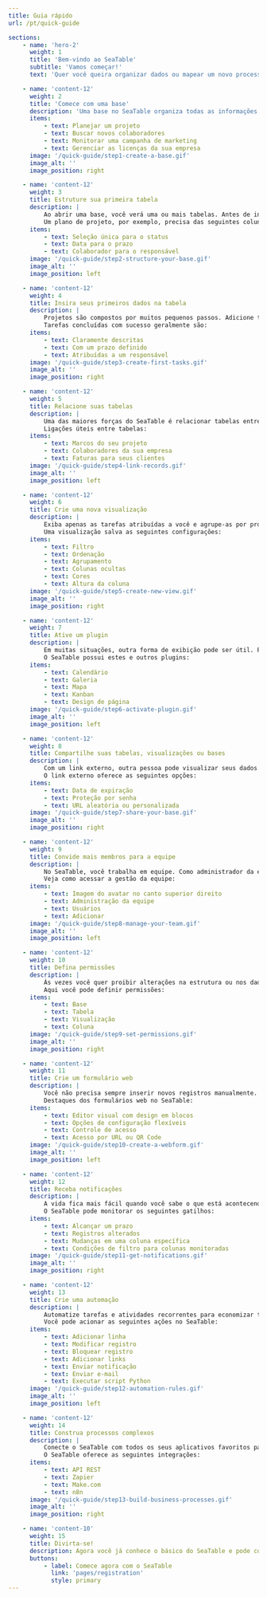 ```yaml
---
title: Guia rápido
url: /pt/quick-guide

sections:
    - name: 'hero-2'
      weight: 1
      title: 'Bem-vindo ao SeaTable'
      subtitle: 'Vamos começar!'
      text: 'Quer você queira organizar dados ou mapear um novo processo de negócios, o SeaTable vai te ajudar. No guia rápido a seguir, aprenda o básico para trabalhar em equipe de maneira mais rápida e fácil em suas tarefas, projetos ou ideias.'

    - name: 'content-12'
      weight: 2
      title: 'Comece com uma base'
      description: 'Uma base no SeaTable organiza todas as informações sobre um tema, tarefa ou processo. <br><br>Você pode usar uma base, por exemplo, para:'
      items:
          - text: Planejar um projeto
          - text: Buscar novos colaboradores
          - text: Monitorar uma campanha de marketing
          - text: Gerenciar as licenças da sua empresa
      image: '/quick-guide/step1-create-a-base.gif'
      image_alt: ''
      image_position: right

    - name: 'content-12'
      weight: 3
      title: Estruture sua primeira tabela
      description: |
          Ao abrir uma base, você verá uma ou mais tabelas. Antes de inserir dados, é preciso adicionar mais colunas.<br><br>
          Um plano de projeto, por exemplo, precisa das seguintes colunas:
      items:
          - text: Seleção única para o status
          - text: Data para o prazo
          - text: Colaborador para o responsável
      image: '/quick-guide/step2-structure-your-base.gif'
      image_alt: ''
      image_position: left

    - name: 'content-12'
      weight: 4
      title: Insira seus primeiros dados na tabela
      description: |
          Projetos são compostos por muitos pequenos passos. Adicione todas as tarefas que vierem à sua mente. <br><br>
          Tarefas concluídas com sucesso geralmente são:
      items:
          - text: Claramente descritas
          - text: Com um prazo definido
          - text: Atribuídas a um responsável
      image: '/quick-guide/step3-create-first-tasks.gif'
      image_alt: ''
      image_position: right

    - name: 'content-12'
      weight: 5
      title: Relacione suas tabelas
      description: |
          Uma das maiores forças do SeaTable é relacionar tabelas entre si. Experimente agora.<br><br>
          Ligações úteis entre tabelas:
      items:
          - text: Marcos do seu projeto
          - text: Colaboradores da sua empresa
          - text: Faturas para seus clientes
      image: '/quick-guide/step4-link-records.gif'
      image_alt: ''
      image_position: left

    - name: 'content-12'
      weight: 6
      title: Crie uma nova visualização
      description: |
          Exiba apenas as tarefas atribuídas a você e agrupe-as por projetos. Você pode salvar essa perspectiva como uma visualização. <br><br>
          Uma visualização salva as seguintes configurações:
      items:
          - text: Filtro
          - text: Ordenação
          - text: Agrupamento
          - text: Colunas ocultas
          - text: Cores
          - text: Altura da coluna
      image: '/quick-guide/step5-create-new-view.gif'
      image_alt: ''
      image_position: right

    - name: 'content-12'
      weight: 7
      title: Ative um plugin
      description: |
          Em muitas situações, outra forma de exibição pode ser útil. Por exemplo, ative o plugin Kanban.<br><br>
          O SeaTable possui estes e outros plugins:
      items:
          - text: Calendário
          - text: Galeria
          - text: Mapa
          - text: Kanban
          - text: Design de página
      image: '/quick-guide/step6-activate-plugin.gif'
      image_alt: ''
      image_position: left

    - name: 'content-12'
      weight: 8
      title: Compartilhe suas tabelas, visualizações ou bases
      description: |
          Com um link externo, outra pessoa pode visualizar seus dados. Ela não precisa ter uma conta no SeaTable. <br><br>
          O link externo oferece as seguintes opções:
      items:
          - text: Data de expiração
          - text: Proteção por senha
          - text: URL aleatória ou personalizada
      image: '/quick-guide/step7-share-your-base.gif'
      image_alt: ''
      image_position: right

    - name: 'content-12'
      weight: 9
      title: Convide mais membros para a equipe
      description: |
          No SeaTable, você trabalha em equipe. Como administrador da equipe, você pode adicionar novos membros.<br><br>
          Veja como acessar a gestão da equipe:
      items:
          - text: Imagem do avatar no canto superior direito
          - text: Administração da equipe
          - text: Usuários
          - text: Adicionar
      image: '/quick-guide/step8-manage-your-team.gif'
      image_alt: ''
      image_position: left

    - name: 'content-12'
      weight: 10
      title: Defina permissões
      description: |
          Às vezes você quer proibir alterações na estrutura ou nos dados. Com as permissões, você pode fazer isso. <br><br>
          Aqui você pode definir permissões:
      items:
          - text: Base
          - text: Tabela
          - text: Visualização
          - text: Coluna
      image: '/quick-guide/step9-set-permissions.gif'
      image_alt: ''
      image_position: right

    - name: 'content-12'
      weight: 11
      title: Crie um formulário web
      description: |
          Você não precisa sempre inserir novos registros manualmente. Crie um formulário web para que outras pessoas possam facilmente adicionar registros à sua tabela.<br><br>
          Destaques dos formulários web no SeaTable:
      items:
          - text: Editor visual com design em blocos
          - text: Opções de configuração flexíveis
          - text: Controle de acesso
          - text: Acesso por URL ou QR Code
      image: '/quick-guide/step10-create-a-webform.gif'
      image_alt: ''
      image_position: left

    - name: 'content-12'
      weight: 12
      title: Receba notificações
      description: |
          A vida fica mais fácil quando você sabe o que está acontecendo. Deixe o SeaTable te avisar quando um evento específico ocorrer.<br><br>
          O SeaTable pode monitorar os seguintes gatilhos:
      items:
          - text: Alcançar um prazo
          - text: Registros alterados
          - text: Mudanças em uma coluna específica
          - text: Condições de filtro para colunas monitoradas
      image: '/quick-guide/step11-get-notifications.gif'
      image_alt: ''
      image_position: right

    - name: 'content-12'
      weight: 13
      title: Crie uma automação
      description: |
          Automatize tarefas e atividades recorrentes para economizar tempo e esforço.<br><br>
          Você pode acionar as seguintes ações no SeaTable:
      items:
          - text: Adicionar linha
          - text: Modificar registro
          - text: Bloquear registro
          - text: Adicionar links
          - text: Enviar notificação
          - text: Enviar e-mail
          - text: Executar script Python
      image: '/quick-guide/step12-automation-rules.gif'
      image_alt: ''
      image_position: left

    - name: 'content-12'
      weight: 14
      title: Construa processos complexos
      description: |
          Conecte o SeaTable com todos os seus aplicativos favoritos para criar fluxos de trabalho automáticos.<br><br>
          O SeaTable oferece as seguintes integrações:
      items:
          - text: API REST
          - text: Zapier
          - text: Make.com
          - text: n8n
      image: '/quick-guide/step13-build-business-processes.gif'
      image_alt: ''
      image_position: right

    - name: 'content-10'
      weight: 15
      title: Divirta-se!
      description: Agora você já conhece o básico do SeaTable e pode começar a modelar seus processos de negócio com a ferramenta.
      buttons:
          - label: Comece agora com o SeaTable
            link: 'pages/registration'
            style: primary
---
```


